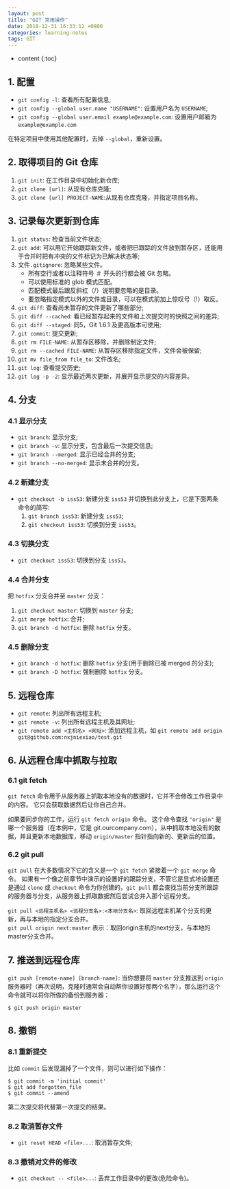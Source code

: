 ```yaml
---
layout: post
title: "GIT 常用操作"
date: 2018-12-31 16:33:12 +0800
categories: learning-notes
tags: GIT
---
```

* content
{:toc}

## 1. 配置

+ `git config -l`: 查看所有配置信息;
+ `git config --global user.name "USERNAME"`: 设置用户名为 `USERNAME`;
+ `git config --global user.email example@example.com`: 设置用户邮箱为 `example@example.com`

在特定项目中使用其他配置时，去掉 `--global`，重新设置。

## 2. 取得项目的 Git 仓库

1. `git init`: 在工作目录中初始化新仓库;
2. `git clone [url]`: 从现有仓库克隆;
3. `git clone [url] PROJECT-NAME`:从现有仓库克隆，并指定项目名称。

## 3. 记录每次更新到仓库

1. `git status`: 检查当前文件状态;
2. `git add`: 可以用它开始跟踪新文件，或者把已跟踪的文件放到暂存区，还能用于合并时把有冲突的文件标记为已解决状态等;
3. 文件`.gitignore`: 忽略某些文件。
   + 所有空行或者以注释符号 ＃ 开头的行都会被 Git 忽略。
   + 可以使用标准的 glob 模式匹配。
   + 匹配模式最后跟反斜杠（/）说明要忽略的是目录。
   + 要忽略指定模式以外的文件或目录，可以在模式前加上惊叹号（!）取反。
4. `git diff`: 查看尚未暂存的文件更新了哪些部分;
5. `git diff --cached`: 看已经暂存起来的文件和上次提交时的快照之间的差异;
6. `git diff --staged`: 同5，Git 1.6.1 及更高版本可使用;
7. `git commit`: 提交更新;
8. `git rm FILE-NAME`: 从暂存区移除，并删除制定文件;
9. `git rm --cached FILE-NAME`: 从暂存区移除指定文件，文件会被保留;
10. `git mv file_from file_to`: 文件改名;
11. `git log`: 查看提交历史;
12. `git log -p -2`: 显示最近两次更新，并展开显示提交的内容差异。




## 4. 分支

### 4.1 显示分支

+ `git branch`: 显示分支;
+ `git branch -v`: 显示分支，包含最后一次提交信息;
+ `git branch --merged`: 显示已经合并的分支;
+ `git branch --no-merged`: 显示未合并的分支。

### 4.2 新建分支

+ `git checkout -b iss53`: 新建分支 `iss53` 并切换到此分支上，它是下面两条命令的简写:
   1. `git branch iss53`: 新建分支 `iss53`;
   2. `git checkout iss53`: 切换到分支 `iss53`。

### 4.3 切换分支

+ `git checkout iss53`: 切换到分支 `iss53`。

### 4.4 合并分支

把 `hotfix` 分支合并至 `master` 分支：
1. `git checkout master`: 切换到 `master` 分支;
2. `git merge hotfix`: 合并;
3. `git branch -d hotfix`: 删除 `hotfix` 分支。

### 4.5 删除分支

+ `git branch -d hotfix`: 删除 `hotfix` 分支(用于删除已被 merged 的分支);
+ `git branch -D hotfix`: 强制删除 `hotfix` 分支。

## 5. 远程仓库

+ `git remote`: 列出所有远程主机;
+ `git remote -v`: 列出所有远程主机及其网址;
+ `git remote add <主机名> <网址>`: 添加远程主机，如 `git remote add origin git@github.com:nxjniexiao/test.git`

## 6. 从远程仓库中抓取与拉取

### 6.1 git fetch

`git fetch` 命令用于从服务器上抓取本地没有的数据时，它并不会修改工作目录中的内容。 它只会获取数据然后让你自己合并。

如果要同步你的工作，运行 `git fetch origin` 命令。 这个命令查找 `"origin"` 是哪一个服务器（在本例中，它是 git.ourcompany.com），从中抓取本地没有的数据，并且更新本地数据库，移动 `origin/master` 指针指向新的、更新后的位置。

### 6.2 git pull

`git pull` 在大多数情况下它的含义是一个 `git fetch` 紧接着一个 `git merge` 命令。 如果有一个像之前章节中演示的设置好的跟踪分支，不管它是显式地设置还是通过 `clone` 或 `checkout` 命令为你创建的，`git pull` 都会查找当前分支所跟踪的服务器与分支，从服务器上抓取数据然后尝试合并入那个远程分支。

`git pull <远程主机名> <远程分支名>:<本地分支名>`: 取回远程主机某个分支的更新，再与本地的指定分支合并。<br>
`git pull origin next:master` 表示：取回origin主机的next分支，与本地的master分支合并。

## 7. 推送到远程仓库

`git push [remote-name] [branch-name]`: 当你想要将 `master` 分支推送到 `origin` 服务器时（再次说明，克隆时通常会自动帮你设置好那两个名字），那么运行这个命令就可以将你所做的备份到服务器：
```
$ git push origin master
```

## 8. 撤销

### 8.1 重新提交

比如 `commit` 后发现漏掉了一个文件，则可以进行如下操作：
```
$ git commit -m 'initial commit'
$ git add forgotten_file
$ git commit --amend
```
第二次提交将代替第一次提交的结果。

### 8.2 取消暂存文件

+ `git reset HEAD <file>...`: 取消暂存文件;

### 8.3 撤销对文件的修改

+ `git checkout -- <file>...`: 丢弃工作目录中的更改(危险命令)。